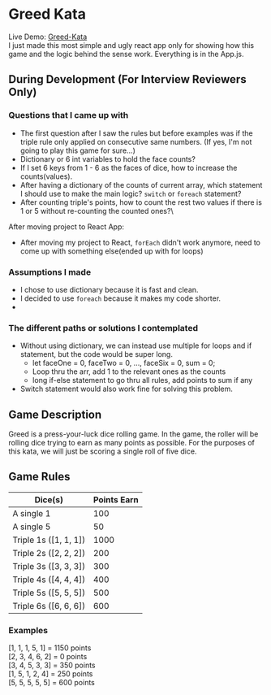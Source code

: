 # Greed Kata
Live Demo: [Greed-Kata](https://lewisyl.github.io/greed-kata/)\
I just made this most simple and ugly react app only for showing how this game and the logic behind the sense work. Everything is in the App.js.

## During Development (For Interview Reviewers Only)

### Questions that I came up with
- The first question after I saw the rules but before examples was if the triple rule only applied on consecutive same numbers. (If yes, I'm not going to play this game for sure...)
- Dictionary or 6 int variables to hold the face counts?
- If I set 6 keys from 1 - 6 as the faces of dice, how to increase the counts(values).
- After having a dictionary of the counts of current array, which statement I should use to make the main logic? `switch` or `foreach` statement?
- After counting triple's points, how to count the rest two values if there is 1 or 5 without re-counting the counted ones?\

After moving project to React App:
- After moving my project to React, `forEach` didn't work anymore, need to come up with something else(ended up with for loops)

### Assumptions I made
- I chose to use dictionary because it is fast and clean.
- I decided to use `foreach` because it makes my code shorter.
- 


### The different paths or solutions I contemplated
- Without using dictionary, we can instead use multiple for loops and if statement, but the code would be super long. 
    - let faceOne = 0, faceTwo = 0, ..., faceSix = 0, sum = 0;
    - Loop thru the arr, add 1 to the relevant ones as the counts
    - long if-else statement to go thru all rules, add points to sum if any
- Switch statement would also work fine for solving this problem.

## Game Description

Greed is a press-your-luck dice rolling game. In the game, the roller will be rolling dice trying to earn as many points as possible. For the purposes of this kata, we will just be scoring a single roll of five dice.

## Game Rules

Dice(s)                 | Points Earn
----------------------- | -----------
A single 1              | 100
A single 5              | 50
Triple 1s (\[1, 1, 1\]) | 1000
Triple 2s (\[2, 2, 2\]) | 200
Triple 3s (\[3, 3, 3\]) | 300
Triple 4s (\[4, 4, 4\]) | 400
Triple 5s (\[5, 5, 5\]) | 500
Triple 6s (\[6, 6, 6\]) | 600

### Examples

\[1, 1, 1, 5, 1\] = 1150 points\
\[2, 3, 4, 6, 2\] = 0 points\
\[3, 4, 5, 3, 3\] = 350 points\
\[1, 5, 1, 2, 4\] = 250 points\
\[5, 5, 5, 5, 5\] = 600 points